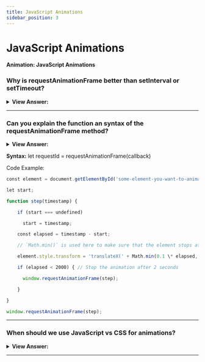 ```yaml
---
title: JavaScript Animations
sidebar_position: 3
---
```


# JavaScript Animations

**Animation: JavaScript Animations**

<head>
  <title>JavaScript Animations - JavaScript Interview Questions & Answers</title>
  <meta charSet="utf-8" />
</head>

### Why is requestAnimationFrame better than setInterval or setTimeout?

<details>
  <summary><strong>View Answer:</strong></summary>
  <div>
  <div><strong>Interview Response:</strong> The question is most simply answered with, the requestAnimationFrame produces higher quality animation completely eliminating flicker and shear that can happen when using setTimeout or setInterval, and reduce or completely remove frame skips. The setInterval and setTimeout methods can cause CPU overloads and cause excessive or overlapping redraws.
    </div>
  </div>
</details>

---

### Can you explain the function an syntax of the requestAnimationFrame method?

<details>
  <summary><strong>View Answer:</strong></summary>
  <div>
  <div><strong>Interview Response:</strong> The window.requestAnimationFrame() method tells the browser that you wish to perform an animation and requests that the browser calls a specified function to update an animation before the next repaint. The method takes a callback as an argument to be invoked before the repaint. You should call this method whenever you are ready to update your animation onscreen. We can use the cancelAnimationFrame to cancel the animation by calling the request id in the cancellation.
    </div>
  </div>
</details>

**Syntax:** let requestId = requestAnimationFrame(callback)

Code Example:

```js
const element = document.getElementById('some-element-you-want-to-animate');

let start;

function step(timestamp) {

    if (start === undefined)

      start = timestamp;

    const elapsed = timestamp - start;

    // `Math.min()` is used here to make sure that the element stops at exactly 200px.

    element.style.transform = 'translateX(' + Math.min(0.1 \* elapsed, 200) + 'px)';

    if (elapsed < 2000) { // Stop the animation after 2 seconds

      window.requestAnimationFrame(step);

    }

}

window.requestAnimationFrame(step);
```

---

### When should we use JavaScript vs CSS for animations?

<details>
  <summary><strong>View Answer:</strong></summary>
  <div>
  <div><strong>Interview Response:</strong> For animations that CSS cannot handle well, or those that need tight control, JavaScript is our best option. JavaScript animations should be implemented via requestAnimationFrame. That built-in method allows us to setup a callback function to run when the browser will be preparing a repaint. Usually that is very soon, but the exact time depends on the browser.
    </div>
  </div>
</details>

---
